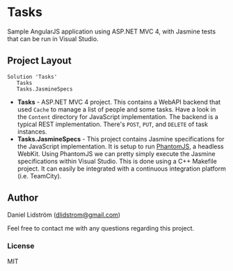 # Tasks #

Sample AngularJS application using ASP.NET MVC 4, with Jasmine tests that can be run in Visual Studio.

## Project Layout ##
    Solution 'Tasks'
       Tasks
       Tasks.JasmineSpecs

- **Tasks** - ASP.NET MVC 4 project. This contains a WebAPI backend that used `Cache` to manage a list of people and some tasks. Have a look in the `Content` directory for JavaScript implementation. The backend is a typical REST implementation. There's `POST`, `PUT`, and `DELETE` of task instances.
- **Tasks.JasmineSpecs** - This project contains Jasmine specifications for the JavaScript implementation. It is setup to run [PhantomJS](http://phantomjs.org/), a headless WebKit. Using PhantomJS we can pretty simply execute the Jasmine specifications within Visual Studio. This is done using a C++ Makefile project. It can easily be integrated with a continuous integration platform (i.e. TeamCity).

## Author ##
Daniel Lidström ([dlidstrom@gmail.com](mailto:dlidstrom@gmail.com))

Feel free to contact me with any questions regarding this project.

### License ###
MIT
